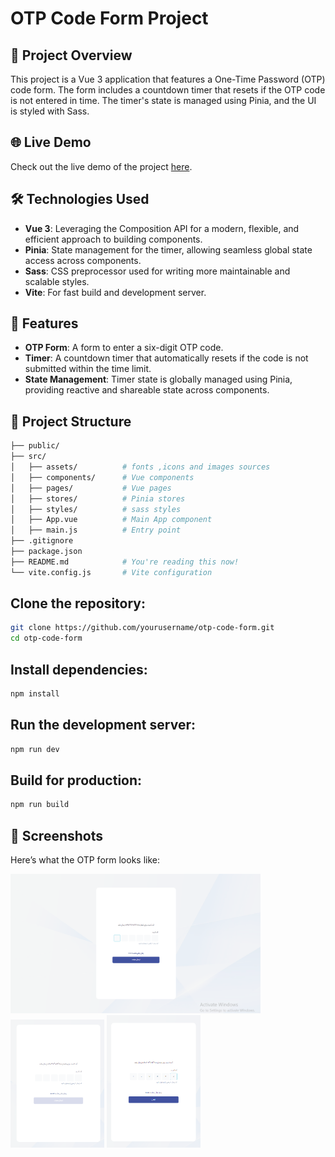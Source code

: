 # OTP Code Form Project

## 🚀 Project Overview

This project is a Vue 3 application that features a One-Time Password (OTP) code form. The form includes a countdown timer that resets if the OTP code is not entered in time. The timer's state is managed using Pinia, and the UI is styled with Sass.
## 🌐 Live Demo

Check out the live demo of the project [here](https://otp-form-teal.vercel.app).

## 🛠️ Technologies Used

- **Vue 3**: Leveraging the Composition API for a modern, flexible, and efficient approach to building components.
- **Pinia**: State management for the timer, allowing seamless global state access across components.
- **Sass**: CSS preprocessor used for writing more maintainable and scalable styles.
- **Vite**: For fast build and development server.

## 🎯 Features

- **OTP Form**: A form to enter a six-digit OTP code.
- **Timer**: A countdown timer that automatically resets if the code is not submitted within the time limit.
- **State Management**: Timer state is globally managed using Pinia, providing reactive and shareable state across components.

## 📂 Project Structure

```bash
├── public/
├── src/
│   ├── assets/          # fonts ,icons and images sources
│   ├── components/      # Vue components
│   ├── pages/           # Vue pages
│   ├── stores/          # Pinia stores
│   ├── styles/          # sass styles
│   ├── App.vue          # Main App component
│   ├── main.js          # Entry point
├── .gitignore
├── package.json
├── README.md            # You're reading this now!
└── vite.config.js       # Vite configuration
```

## Clone the repository:

```sh
git clone https://github.com/yourusername/otp-code-form.git
cd otp-code-form
```

## Install dependencies:

```sh
npm install

```

## Run the development server:

```sh
npm run dev

```

## Build for production:

```sh
npm run build

```
## 📸 Screenshots

Here’s what the OTP form looks like:


<img src="./src/assets/images/otp-form-1.png" alt="Screenshot of OTP Form" width="400"/>
<img src="./src/assets/images/otp-form-2.png" alt="Screenshot of OTP Form" width="150"/>
<img src="./src/assets/images/otp-form-3.png" alt="Screenshot of OTP Form" width="150"/>

